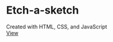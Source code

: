 # Etch-a-sketch

Created with HTML, CSS, and JavaScript<br>
<a href="https://jnwright.github.io/etch-a-sketch/" target="_blank">View</a>
